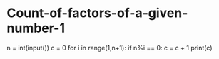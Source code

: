 # Count-of-factors-of-a-given-number-1
n = int(input())
c = 0
for i in range(1,n+1):
  if n%i == 0:
    c = c + 1
print(c)
